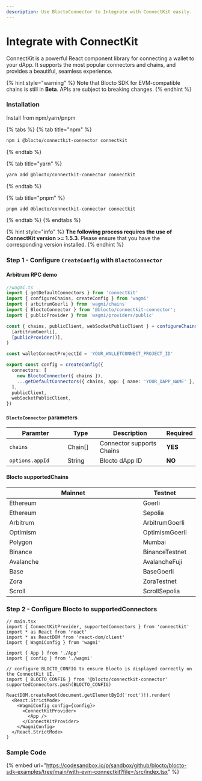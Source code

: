 ```yaml
---
description: Use BloctoConnector to Integrate with ConnectKit easily.
---
```


# Integrate with ConnectKit

ConnectKit is a powerful React component library for connecting a wallet to your dApp. It supports the most popular connectors and chains, and provides a beautiful, seamless experience.

{% hint style="warning" %}
Note that Blocto SDK for EVM-compatible chains is still in **Beta**. APIs are subject to breaking changes.
{% endhint %}

### Installation

Install from npm/yarn/pnpm

{% tabs %}
{% tab title="npm" %}
```bash
npm i @blocto/connectkit-connector connectkit
```
{% endtab %}

{% tab title="yarn" %}
```bash
yarn add @blocto/connectkit-connector connectkit
```
{% endtab %}

{% tab title="pnpm" %}
```bash
pnpm add @blocto/connectkit-connector connectkit
```
{% endtab %}
{% endtabs %}

{% hint style="info" %}
**The following process requires the use of ConnectKit version >= 1.5.3**. Please ensure that you have the corresponding version installed.
{% endhint %}

### Step 1 - Configure `CreateConfig` with `BloctoConnector`

#### Arbitrum RPC demo

```typescript
//wagmi.ts
import { getDefaultConnectors } from 'connectkit'
import { configureChains, createConfig } from 'wagmi'
import { arbitrumGoerli } from 'wagmi/chains'
import { BloctoConnector } from '@blocto/connectkit-connector';
import { publicProvider } from 'wagmi/providers/public'

const { chains, publicClient, webSocketPublicClient } = configureChains(
  [arbitrumGoerli],
  [publicProvider()],
)

const walletConnectProjectId = 'YOUR_WALLETCONNECT_PROJECT_ID'

export const config = createConfig({
  connectors: [
    new BloctoConnector({ chains }),
    ...getDefaultConnectors({ chains, app: { name: 'YOUR_DAPP_NAME' }, walletConnectProjectId }),
  ],
  publicClient,
  webSocketPublicClient,
})
```

#### `BloctoConnector` parameters

<table><thead><tr><th width="211">Paramter</th><th width="100">Type</th><th width="318">Description</th><th>Required</th></tr></thead><tbody><tr><td><code>chains</code></td><td>Chain[]</td><td>Connector supports Chains</td><td><strong>YES</strong></td></tr><tr><td><code>options.appId</code></td><td>String</td><td>Blocto dApp ID</td><td><strong>NO</strong></td></tr></tbody></table>

#### Blocto supportedChains

<table><thead><tr><th width="373">Mainnet</th><th>Testnet</th><th data-hidden></th></tr></thead><tbody><tr><td>Ethereum</td><td>Goerli</td><td></td></tr><tr><td>Ethereum</td><td>Sepolia</td><td></td></tr><tr><td>Arbitrum</td><td>ArbitrumGoerli</td><td></td></tr><tr><td>Optimism</td><td>OptimismGoerli</td><td></td></tr><tr><td>Polygon</td><td>Mumbai</td><td></td></tr><tr><td>Binance</td><td>BinanceTestnet</td><td></td></tr><tr><td>Avalanche</td><td>AvalancheFuji</td><td></td></tr><tr><td>Base</td><td>BaseGoerli</td><td></td></tr><tr><td>Zora</td><td>ZoraTestnet</td><td></td></tr><tr><td>Scroll</td><td>ScrollSepolia</td><td></td></tr></tbody></table>

### Step 2 - Configure Blocto to supportedConnectors

```tsx
// main.tsx
import { ConnectKitProvider, supportedConnectors } from 'connectkit'
import * as React from 'react'
import * as ReactDOM from 'react-dom/client'
import { WagmiConfig } from 'wagmi'

import { App } from './App'
import { config } from './wagmi'

// configure BLOCTO_CONFIG to ensure Blocto is displayed correctly on the ConnectKit UI.
import { BLOCTO_CONFIG } from '@blocto/connectkit-connector'
supportedConnectors.push(BLOCTO_CONFIG)

ReactDOM.createRoot(document.getElementById('root')!).render(
  <React.StrictMode>
    <WagmiConfig config={config}>
      <ConnectKitProvider>
        <App />
      </ConnectKitProvider>
    </WagmiConfig>
  </React.StrictMode>
)
```

### Sample Code

{% embed url="https://codesandbox.io/p/sandbox/github/blocto/blocto-sdk-examples/tree/main/with-evm-connectkit?file=/src/index.tsx" %}

